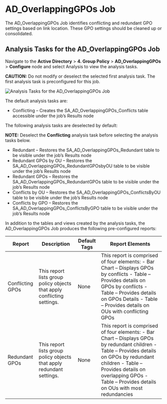 # AD\_OverlappingGPOs Job

The AD\_OverlappingGPOs Job identifies conflicting and redundant GPO settings based on link location. These GPO settings should be cleaned up or consolidated.

## Analysis Tasks for the AD\_OverlappingGPOs Job

Navigate to the __Active Directory__ > __4. Group Policy__ > __AD\_OverlappingGPOs__ > __Configure__ node and select Analysis to view the analysis tasks.

__CAUTION:__ Do not modify or deselect the selected first analysis task. The first analysis task is preconfigured for this job.

![Analysis Tasks for the AD_OverlappingGPOs Job](/img/product_docs/accessanalyzer/accessanalyzer/enterpriseauditor/solutions/activedirectory/grouppolicy/overlappinggposanalysis.png)

The default analysis tasks are:

- Conflicting – Creates the SA\_AD\_OverlappingGPOs\_Conflicts table accessible under the job’s Results node

The following analysis tasks are deselected by default:

__NOTE:__ Deselect the __Conflicting__ analysis task before selecting the analysis tasks below.

- Redundant – Restores the SA\_AD\_OverlappingGPOs\_Redundant table to be visible under the job’s Results node
- Redundant GPOs by OU – Restores the SA\_AD\_OverlappingGPOs\_RedundantGPOsbyOU table to be visible under the job’s Results node
- Redundant GPOs – Restores the SA\_AD\_OverlappingGPOs\_RedundantGPOs table to be visible under the job’s Results node
- Conflicts by OU – Restores the SA\_AD\_OverlappingGPOs\_ConflictsByOU table to be visible under the job’s Results node
- Conflicts by GPO – Restores the SA\_AD\_OverlappingGPOs\_ConflictsByGPO table to be visible under the job’s Results node

In addition to the tables and views created by the analysis tasks, the AD\_OverlappingGPOs Job produces the following pre-configured reports:

| Report | Description | Default Tags | Report Elements |
| --- | --- | --- | --- |
| Conflicting GPOs | This report lists group policy objects that apply conflicting settings. | None | This report is comprised of four elements:   - Bar Chart – Displays GPOs by conflicts  - Table – Provides details on GPOs by conflicts  - Table – Provides details on GPOs Details  - Table – Provides details on OUs with conflicting GPOs |
| Redundant GPOs | This report lists group policy objects that apply redundant settings. | None | This report is comprised of four elements:   - Bar Chart – Displays GPOs by redundant children  - Table – Provides details on GPOs by redundant children  - Table – Provides details on overlapping GPOs  - Table – Provides details on OUs with most redundancies |
